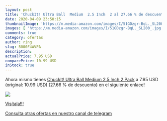 ```yaml
---
layout: post
title: 'ChuckIt! Ultra Ball  Medium  2.5 Inch  2 al 27.66 % de descuento'
date: 2020-04-09 23:50:15
thumbnailImage: 'https://m.media-amazon.com/images/I/51GDzgr-BqL._SL200_.jpg'
images: [ 'https://m.media-amazon.com/images/I/51GDzgr-BqL._SL200_.jpg' ]
comments: true
category: ofertas
author: ring
slug: B000F4AVPA
description:
actualPrice: 7.95 USD
comparePrice: 10.99 USD
inStock: true
---
```


Ahora mismo tienes [ChuckIt! Ultra Ball  Medium  2.5 Inch  2 Pack](https://www.amazon.com/dp/B000F4AVPA/?tag=redken08-20) a 7.95 USD (original: 10.99 USD) (27.66 %  de descuento) en el siguiente enlace!

[![](https://m.media-amazon.com/images/I/51GDzgr-BqL._SL200_.jpg)](https://www.amazon.com/dp/B000F4AVPA/?tag=redken08-20)

[Visítala!!!](https://www.amazon.com/dp/B000F4AVPA/?tag=redken08-20)

[Consulta otras ofertas en nuestro canal de telegram](https://t.me/s/ofertas25)
